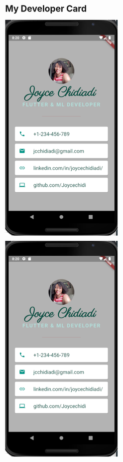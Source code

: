 
# My Developer Card

![Joyce Developer's Business Card](https://github.com/Joycechidi/business_card/blob/master/Images/Joyce_Developer_Biz_Card.png)

![End Banner](https://github.com/Joycechidi/business_card/blob/master/Images/Joyce_Developer_Biz_Card.png)
